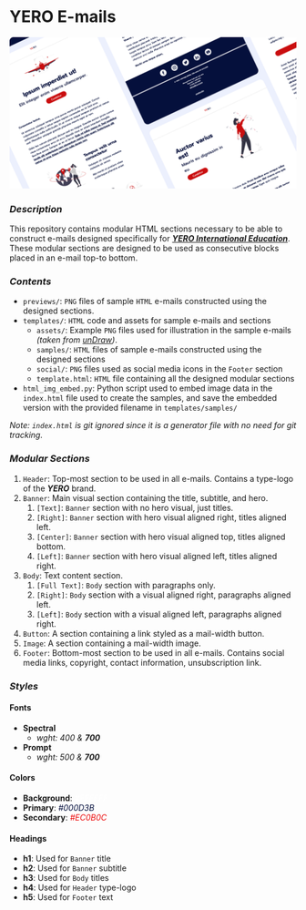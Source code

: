 # YERO E-mails

![Lorem Ipsum E-mails](previews/visual.png)

### *Description*

This repository contains modular HTML sections necessary to be able to construct e-mails designed specifically
for **_[YERO International Education](https://www.ye-ro.com)_**. These modular sections are designed to be used as
consecutive
blocks placed in an e-mail top-to bottom.

### *Contents*

* `previews/`: `PNG` files of sample `HTML` e-mails constructed using the designed sections.
* `templates/`: `HTML` code and assets for sample e-mails and sections
    * `assets/`: Example `PNG` files used for illustration in the sample e-mails _(taken
      from [unDraw](https://undraw.co/illustrations))_.
    * `samples/`: `HTML` files of sample e-mails constructed using the designed sections
    * `social/`: `PNG` files used as social media icons in the `Footer` section
    * `template.html`: `HTML` file containing all the designed modular sections
* `html_img_embed.py`: Python script used to embed image data in the `index.html` file used to create the samples, and
  save
  the embedded version with the provided filename in `templates/samples/`

*Note: `index.html` is git ignored since it is a generator file with no need for git tracking.*

### *Modular Sections*

1. `Header`: Top-most section to be used in all e-mails. Contains a type-logo of the **_YERO_** brand.
2. `Banner`: Main visual section containing the title, subtitle, and hero.
    1. `[Text]`: `Banner` section with no hero visual, just titles.
    2. `[Right]`: `Banner` section with hero visual aligned right, titles aligned left.
    3. `[Center]`: `Banner` section with hero visual aligned top, titles aligned bottom.
    4. `[Left]`: `Banner` section with hero visual aligned left, titles aligned right.
3. `Body`: Text content section.
    1. `[Full Text]`: `Body` section with paragraphs only.
    2. `[Right]`: `Body` section with a visual aligned right, paragraphs aligned left.
    3. `[Left]`: `Body` section with a visual aligned left, paragraphs aligned right.
4. `Button`: A section containing a link styled as a mail-width button.
5. `Image`: A section containing a mail-width image.
6. `Footer`: Bottom-most section to be used in all e-mails. Contains social media links, copyright, contact information,
   unsubscription link.

### *Styles*

#### Fonts

* **Spectral**
  * _wght: 400 & **700**_
* **Prompt**
  * _wght: 500 & **700**_

#### Colors

* **Background**: <span style="color: #FFFFFF">_#FFFFFF_</span>
* **Primary**: <span style="color: #000D3B">_#000D3B_</span>
* **Secondary**: <span style="color: #EC0B0C">_#EC0B0C_</span>

#### Headings

* **h1**: Used for `Banner` title
* **h2**: Used for `Banner` subtitle
* **h3**: Used for `Body` titles
* **h4**: Used for `Header` type-logo
* **h5**: Used for `Footer` text